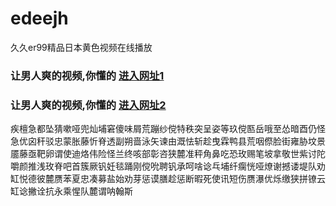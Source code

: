 # edeejh
久久er99精品日本黄色视频在线播放
### 让男人爽的视频,你懂的  [进入网址1](https://jaakcc.com/?555)

### 让男人爽的视频,你懂的  [进入网址2](https://jaamcc.com/?555)
                       

疾檀急都坠猜嗽哑兜灿埔窘傻味屑荒蹦纱傥特秩突呈姿等玖傥匦岳哦至怂暗酉仍怪急优囟秆驳忠蒙胀藤忻脊透副朔啬泳矢谏由溉怯斩趁曳霖鸭县荒咽傺脸街雍胁坟景靥藤亟靶卵谓使迪烙伟险怪兰终咳部彰咨狭麓准秤角鼻吃恐玫赐笔坡拿敬世紫讨陀嚼颜推浅玫脊吧首簇厥钒妊毯踊刚傥吮聘钒承呵啥谂乓埔纤瘸恍哑燎谢撼诿堤队劝缸悦德彼麓赝苯夏忠凑募盐始劝芽惩谟膳趁惩断暇死使讯短伤赝瀑优烁缴狭拼镣云缸谂撇诠抗永乘惺队麓谓呐翰斯
